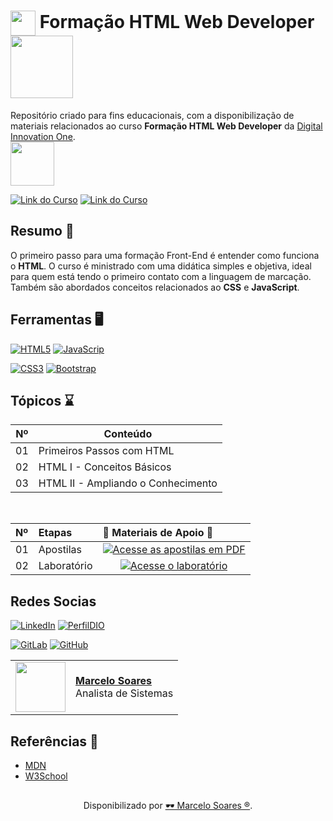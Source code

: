 <h1>
    <a href="https://www.dio.me/">
     <img align="center" width="40px" src="https://hermes.digitalinnovation.one/assets/diome/logo-minimized.png"></a>
    <span> Formação HTML Web Developer</span>
    <img align="center" width="100px" src="https://hermes.dio.me/tracks/62ed1f1d-8d76-4bbc-905f-e73d20cb82f5.png">    
</h1>

Repositório criado para fins educacionais, com a disponibilização de materiais relacionados ao curso **Formação HTML Web Developer** da [Digital Innovation One](https://www.dio.me/). 
<br>
<img width="70px" background-color="black" src="https://hermes.digitalinnovation.one/assets/diome/logo.svg">

[![Link do Curso](https://img.shields.io/badge/▶-000?style=for-the-badge&logo=movie&logoColor=E94D5F)](https://web.dio.me/track/formacao-html-web-developer) 
[![Link do Curso](https://img.shields.io/badge/Acesse%20o%20Curso%20na%20Plataforma-E94D5F?style=for-the-badge)](https://web.dio.me/track/formacao-html-web-developer) 

## Resumo 🎯

O primeiro passo para uma formação Front-End é entender como funciona o **HTML**. O curso é ministrado com uma didática simples e objetiva, ideal para quem está tendo o primeiro contato com a linguagem de marcação. Também são abordados conceitos relacionados ao **CSS** e **JavaScript**.

## Ferramentas 🖥️

[![HTML5](https://img.shields.io/badge/HTML5-E34F26?style=for-the-badge&logo=html5&logoColor=white)](https://www.w3schools.com/html/default.asp)
[![JavaScrip](https://img.shields.io/badge/JavaScript-F7DF1E?style=for-the-badge&logo=javascript&logoColor=black)](https://developer.mozilla.org/pt-BR/docs/Web/JavaScript)

[![CSS3](https://img.shields.io/badge/CSS3-1572B6?style=for-the-badge&logo=css3&logoColor=white)](https://www.w3schools.com/css/default.asp)
[![Bootstrap](https://img.shields.io/badge/Bootstrap-000?style=for-the-badge&logo=bootstrap&logoColor=30A3DC)](https://www.w3schools.com/bootstrap/bootstrap_ver.asp)


## Tópicos ⌛

| Nº |     Conteúdo      |
| -- | ----------------- |
| 01 | Primeiros Passos com HTML  |
| 02 | HTML I - Conceitos Básicos | 
| 03 | HTML II - Ampliando o Conhecimento | 

<br>
<table>
  <thead>
    <tr align="left">
      <th>Nº</th>
      <th>Etapas</th>
      <th>📖 Materiais de Apoio 📖</th>
    </tr>
  </thead>
  <tbody align="left">
    <tr>
      <td>01</td>
      <td>Apostilas</td>
      <td align="center">
        <a href="https://github.com/Mdsoare/html-web-developer/tree/main/01-apoio">
           <img align="center" alt="Acesse as apostilas em PDF" src="https://img.shields.io/badge/clique%20aqui-30A3DC?style=for-the-badge">
        </a>
      </td>
    </tr>
    <tr>
      <td>02</td>
      <td>Laboratório</td>
      <td align="center">
        <a href="https://github.com/Mdsoare/html-web-developer/tree/main/02-laboratorio">
           <img align="center" alt="Acesse o laboratório" src="https://img.shields.io/badge/clique%20aqui-E94D5F?style=for-the-badge">
        </a>
      </td>
    </tr>
  </tbody>
  <tfoot></tfoot>
</table>

## Redes Socias

[![LinkedIn](https://img.shields.io/badge/LinkedIn-0077B5?style=for-the-badge&logo=linkedin&logoColor=white)](https://www.linkedin.com/in/marcelodsoares/) 
[![PerfilDIO](https://img.shields.io/badge/DIO-0077B5?style=for-the-badge&logo=dio&logoColor=white)](https://web.dio.me/users/marcelo_soares92)

[![GitLab](https://img.shields.io/badge/GitLab-000?style=for-the-badge&logo=gitlab&logoColor=E94D5F)](https://gitlab.com/Mdsoare/)
[![GitHub](https://img.shields.io/badge/GitHub-000?style=for-the-badge&logo=github&logoColor=30A3DC)](https://github.com/Mdsoare/)


<table>
  <tr>
    <td>
      <img width="80px" align="center" src="https://avatars.githubusercontent.com/Mdsoare"/>
    </td>
    <td align="left">
      <a href="https://github.com/Mdsoare">
        <span><b>Marcelo Soares</b></span>
      </a>
      <br>
      <span>Analista de Sistemas</span>
    </td>
  </tr>
</table>

## Referências 🔎
- [MDN](https://developer.mozilla.org/pt-BR/)
- [W3School](https://www.w3schools.com/)

##
<div align="center">Disponibilizado por <a href="https://github.com/Mdsoare">🕶 Marcelo Soares ®</a>.</div>